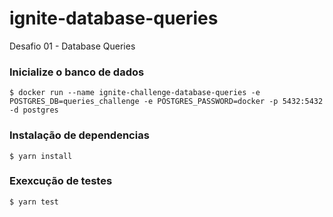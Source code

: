 # ignite-database-queries

Desafio 01 - Database Queries

### Inicialize o banco de dados

```
$ docker run --name ignite-challenge-database-queries -e POSTGRES_DB=queries_challenge -e POSTGRES_PASSWORD=docker -p 5432:5432 -d postgres
```

### Instalação de dependencias

```
$ yarn install
```

### Exexcução de testes

```
$ yarn test
```
